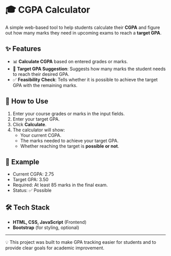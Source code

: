 # 🎓 CGPA Calculator

A simple web-based tool to help students calculate their **CGPA** and figure out how many marks they need in upcoming exams to reach a **target GPA**.  

## ✨ Features
- 📊 **Calculate CGPA** based on entered grades or marks.  
- 🎯 **Target GPA Suggestion**: Suggests how many marks the student needs to reach their desired GPA.  
- ✅ **Feasibility Check**: Tells whether it is possible to achieve the target GPA with the remaining marks.  

## 🚀 How to Use
1. Enter your course grades or marks in the input fields.  
2. Enter your target GPA.  
3. Click **Calculate**.  
4. The calculator will show:  
   - Your current CGPA.  
   - The marks needed to achieve your target GPA.  
   - Whether reaching the target is **possible or not**.  

## 📌 Example
- Current CGPA: 2.75  
- Target GPA: 3.50  
- Required: At least 85 marks in the final exam.  
- Status: ✅ Possible  

## 🛠️ Tech Stack
- **HTML, CSS, JavaScript** (Frontend)  
- **Bootstrap** (for styling, optional)  

---

💡 This project was built to make GPA tracking easier for students and to provide clear goals for academic improvement.
